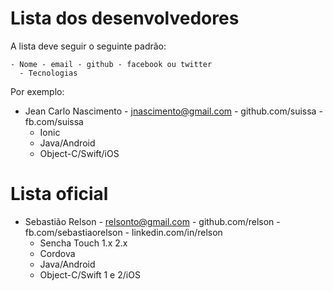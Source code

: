# Lista dos desenvolvedores


A lista deve seguir o seguinte padrão:

```
- Nome - email - github - facebook ou twitter
  - Tecnologias
```

Por exemplo:

- Jean Carlo Nascimento - jnascimento@gmail.com - github.com/suissa - fb.com/suissa
  - Ionic
  - Java/Android
  - Object-C/Swift/iOS

# Lista oficial

- Sebastião Relson - relsonto@gmail.com - github.com/relson - fb.com/sebastiaorelson - linkedin.com/in/relson
  - Sencha Touch 1.x 2.x
  - Cordova
  - Java/Android
  - Object-C/Swift 1 e 2/iOS
